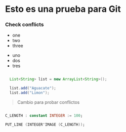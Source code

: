 # Esto es una prueba para Git

### Check conflicts

 - one 
 - two
 - three

 * uno
 * dos
 * tres

```java

  List<String> list = new ArrayList<String>();

  list.add("Aguacate");
  list.add("Limon");
```


> Cambio para probar conflictos

```ada

C_LENGTH : constant INTEGER := 100;

PUT_LINE (INTEGER'IMAGE (C_LENGTH));

```


